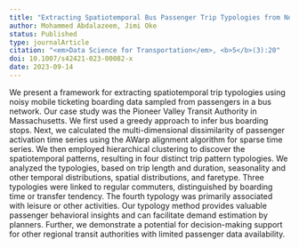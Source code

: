 ```yaml
---
title: "Extracting Spatiotemporal Bus Passenger Trip Typologies from Noisy Mobile Ticketing Boarding Data"
author: Mohammed Abdalazeem, Jimi Oke
status: Published
type: journalArticle
citation: "<em>Data Science for Transportation</em>, <b>5</b>(3):20"
doi: 10.1007/s42421-023-00082-x
date: 2023-09-14
---
```



We present a framework for extracting spatiotemporal trip typologies using noisy mobile ticketing boarding data sampled from passengers in a bus network. Our case study was the Pioneer Valley Transit Authority in Massachusetts. We first used a greedy approach to infer bus boarding stops. Next, we calculated the multi-dimensional dissimilarity of passenger activation time series using the AWarp alignment algorithm for sparse time series. We then employed hierarchical clustering to discover the spatiotemporal patterns, resulting in four distinct trip pattern typologies. We analyzed the typologies, based on trip length and duration, seasonality and other temporal distributions, spatial distributions, and faretype. Three typologies were linked to regular commuters, distinguished by boarding time or transfer tendency. The fourth typology was primarily associated with leisure or other activities. Our typology method provides valuable passenger behavioral insights and can facilitate demand estimation by planners. Further, we demonstrate a potential for decision-making support for other regional transit authorities with limited passenger data availability.
